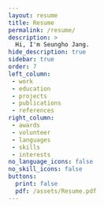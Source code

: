 ```yaml
---
layout: resume
title: Resume
permalink: /resume/
description: >
  Hi, I'm Seungho Jang.
hide_description: true
sidebar: true
order: 7
left_column:
 - work
 - education
 - projects
 - publications
 - references
right_column:
 - awards
 - volunteer
 - languages
 - skills
 - interests
no_language_icons: false
no_skill_icons: false
buttons:
  print: false
  pdf: /assets/Resume.pdf
---
```

